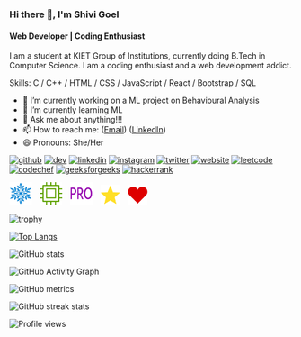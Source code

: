 ### Hi there 👋, I'm Shivi Goel
#### Web Developer | Coding Enthusiast
I am a student at KIET Group of Institutions, currently doing B.Tech in Computer Science. I am a coding enthusiast and a web development addict.

Skills: C / C++ / HTML / CSS / JavaScript / React / Bootstrap / SQL

- 🔭 I’m currently working on a ML project on Behavioural Analysis 
- 🌱 I’m currently learning ML 
- 💬 Ask me about anything!!! 
- 📫 How to reach me: ([Email](mailto:shivigoel04@gmail.com)) ([LinkedIn](https://www.linkedin.com/in/shivigoel94/)) 
- 😄 Pronouns: She/Her 


[<img src='https://cdn.jsdelivr.net/npm/simple-icons@3.0.1/icons/github.svg' alt='github' height='40'>](https://github.com/goelshivi04)  [<img src='https://cdn.jsdelivr.net/npm/simple-icons@3.0.1/icons/dev-dot-to.svg' alt='dev' height='40'>](https://dev.to/goelshivi04)  [<img src='https://cdn.jsdelivr.net/npm/simple-icons@3.0.1/icons/linkedin.svg' alt='linkedin' height='40'>](https://www.linkedin.com/in/shivigoel94/)  [<img src='https://cdn.jsdelivr.net/npm/simple-icons@3.0.1/icons/instagram.svg' alt='instagram' height='40'>](https://www.instagram.com/shivi__goel/)  [<img src='https://cdn.jsdelivr.net/npm/simple-icons@3.0.1/icons/twitter.svg' alt='twitter' height='40'>](https://twitter.com/shivi_goel_)  [<img src='https://cdn.jsdelivr.net/npm/simple-icons@3.0.1/icons/icloud.svg' alt='website' height='40'>](https://goelshivi04.github.io/)  [<img src='https://cdn.jsdelivr.net/npm/simple-icons@3.0.1/icons/leetcode.svg' alt='leetcode' height='40'>](https://leetcode.com/sg2924/)  [<img src='https://cdn.jsdelivr.net/npm/simple-icons@3.0.1/icons/codechef.svg' alt='codechef' height='40'>](https://www.codechef.com/users/sh432)  [<img src='https://cdn.jsdelivr.net/npm/simple-icons@3.0.1/icons/geeksforgeeks.svg' alt='geeksforgeeks' height='40'>](https://mail.google.com/mail/u/0/?zx=qs1wlon9b1hg#inbox)  [<img src='https://cdn.jsdelivr.net/npm/simple-icons@3.0.1/icons/hackerrank.svg' alt='hackerrank' height='40'>](https://www.hackerrank.com/shivigoel04)  

<a href='https://archiveprogram.github.com/'><img src='https://raw.githubusercontent.com/acervenky/animated-github-badges/master/assets/acbadge.gif' width='40' height='40'></a> <a href='https://docs.github.com/en/developers'><img src='https://raw.githubusercontent.com/acervenky/animated-github-badges/master/assets/devbadge.gif' width='40' height='40'></a> <a href='https://github.com/pricing'><img src='https://raw.githubusercontent.com/acervenky/animated-github-badges/master/assets/pro.gif' width='40' height='40'></a> <a href='https://stars.github.com/'><img src='https://raw.githubusercontent.com/acervenky/animated-github-badges/master/assets/starbadge.gif' width='35' height='35'></a> <a href='https://docs.github.com/en/github/supporting-the-open-source-community-with-github-sponsors'><img src='https://raw.githubusercontent.com/acervenky/animated-github-badges/master/assets/sponsorbadge.gif' width='35' height='35'></a> 

[![trophy](https://github-profile-trophy.vercel.app/?username=goelshivi04)](https://github.com/ryo-ma/github-profile-trophy)

[![Top Langs](https://github-readme-stats.vercel.app/api/top-langs/?username=goelshivi04)](https://github.com/anuraghazra/github-readme-stats)

![GitHub stats](https://github-readme-stats.vercel.app/api?username=goelshivi04&show_icons=true)  

![GitHub Activity Graph](https://activity-graph.herokuapp.com/graph?username=goelshivi04)  

![GitHub metrics](https://metrics.lecoq.io/goelshivi04)  

![GitHub streak stats](https://streak-stats.demolab.com/?user=goelshivi04)  

![Profile views](https://gpvc.arturio.dev/goelshivi04)  
